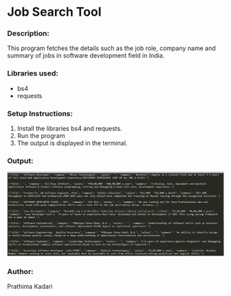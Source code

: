 # Job Search Tool

### Description:

This program fetches the details such as the job role, company name and summary of jobs in software development field in India.

### Libraries used:

- bs4
- requests

### Setup Instructions:

1. Install the libraries bs4 and requests.
1. Run the program
1. The output is displayed in the terminal.

### Output:

<img src='Images/output.PNG'>

### Author:

Prathima Kadari
